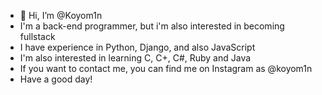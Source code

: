 - 👋 Hi, I’m @Koyom1n
- I'm a back-end programmer, but i'm also interested in becoming fullstack
- I have experience in Python, Django, and also JavaScript
- I'm also interested in learning C, C+, C#, Ruby and Java
- If you want to contact me, you can find me on Instagram as @koyom1n
- Have a good day!

<!---
Koyom1n/Koyom1n is a ✨ special ✨ repository because its `README.md` (this file) appears on your GitHub profile.
You can click the Preview link to take a look at your changes.
--->
